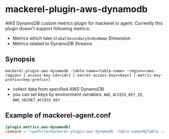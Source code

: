 mackerel-plugin-aws-dynamodb
=================================

AWS DynamoDB custom metrics plugin for mackerel.io agent.
Currently this plugin doesn't support following metrics:

- Metrics which take `GlobalSecondaryIndexName` Dimension
- Metrics related to DynamoDB Streams

## Synopsis

```shell
mackerel-plugin-aws-dynamodb -table-name=<table-name> -region=<aws-region> [-access-key-id=<id>] [-secret-access-key=<key>] [-metric-key-prefix=<key-prefix>]
```
* collect data from specified AWS DynamoDB
* you can set keys by environment variables: `AWS_ACCESS_KEY_ID`, `AWS_SECRET_ACCESS_KEY`

## Example of mackerel-agent.conf

```toml
[plugin.metrics.aws-dynamodb]
command = "/path/to/mackerel-plugin-aws-dynamodb -table-name=MyTable -region=ap-northeast-1"
```
